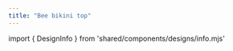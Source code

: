 ```yaml
---
title: "Bee bikini top"
---
```


import { DesignInfo } from 'shared/components/designs/info.mjs'

<DesignInfo design='bee' docs />

